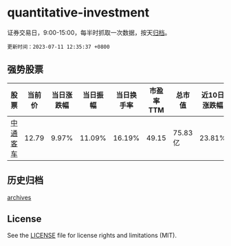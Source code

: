 # quantitative-investment

证券交易日，9:00-15:00，每半时抓取一次数据，按天[归档](archives)。

`更新时间：2023-07-11 12:35:37 +0800`

## 强势股票

|股票|当前价|当日涨跌幅|当日振幅|当日换手率|市盈率TTM|总市值|近10日涨跌幅|
|----|----|----|----|----|----|----|----|
|[中通客车](https://xueqiu.com/S/SZ000957)|12.79|9.97%|11.09%|16.19%|49.15|75.83亿|23.81%|

## 历史归档

[archives](archives)

## License

See the [LICENSE](LICENSE) file for license rights and limitations (MIT).